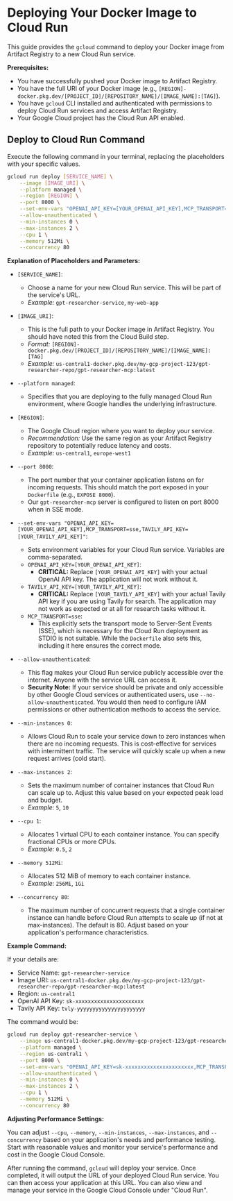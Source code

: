 # Deploying Your Docker Image to Cloud Run

This guide provides the `gcloud` command to deploy your Docker image from Artifact Registry to a new Cloud Run service.

**Prerequisites:**

*   You have successfully pushed your Docker image to Artifact Registry.
*   You have the full URI of your Docker image (e.g., `[REGION]-docker.pkg.dev/[PROJECT_ID]/[REPOSITORY_NAME]/[IMAGE_NAME]:[TAG]`).
*   You have `gcloud` CLI installed and authenticated with permissions to deploy Cloud Run services and access Artifact Registry.
*   Your Google Cloud project has the Cloud Run API enabled.

## Deploy to Cloud Run Command

Execute the following command in your terminal, replacing the placeholders with your specific values.

```bash
gcloud run deploy [SERVICE_NAME] \
    --image [IMAGE_URI] \
    --platform managed \
    --region [REGION] \
    --port 8000 \
    --set-env-vars "OPENAI_API_KEY=[YOUR_OPENAI_API_KEY],MCP_TRANSPORT=sse,TAVILY_API_KEY=[YOUR_TAVILY_API_KEY]" \
    --allow-unauthenticated \
    --min-instances 0 \
    --max-instances 2 \
    --cpu 1 \
    --memory 512Mi \
    --concurrency 80
```

**Explanation of Placeholders and Parameters:**

*   `[SERVICE_NAME]`:
    *   Choose a name for your new Cloud Run service. This will be part of the service's URL.
    *   *Example:* `gpt-researcher-service`, `my-web-app`

*   `[IMAGE_URI]`:
    *   This is the full path to your Docker image in Artifact Registry. You should have noted this from the Cloud Build step.
    *   *Format:* `[REGION]-docker.pkg.dev/[PROJECT_ID]/[REPOSITORY_NAME]/[IMAGE_NAME]:[TAG]`
    *   *Example:* `us-central1-docker.pkg.dev/my-gcp-project-123/gpt-researcher-repo/gpt-researcher-mcp:latest`

*   `--platform managed`:
    *   Specifies that you are deploying to the fully managed Cloud Run environment, where Google handles the underlying infrastructure.

*   `[REGION]`:
    *   The Google Cloud region where you want to deploy your service.
    *   *Recommendation:* Use the same region as your Artifact Registry repository to potentially reduce latency and costs.
    *   *Example:* `us-central1`, `europe-west1`

*   `--port 8000`:
    *   The port number that your container application listens on for incoming requests. This should match the port exposed in your `Dockerfile` (e.g., `EXPOSE 8000`).
    *   Our `gpt-researcher-mcp` server is configured to listen on port 8000 when in SSE mode.

*   `--set-env-vars "OPENAI_API_KEY=[YOUR_OPENAI_API_KEY],MCP_TRANSPORT=sse,TAVILY_API_KEY=[YOUR_TAVILY_API_KEY]"`:
    *   Sets environment variables for your Cloud Run service. Variables are comma-separated.
    *   `OPENAI_API_KEY=[YOUR_OPENAI_API_KEY]`:
        *   **CRITICAL:** Replace `[YOUR_OPENAI_API_KEY]` with your actual OpenAI API key. The application will not work without it.
    *   `TAVILY_API_KEY=[YOUR_TAVILY_API_KEY]`:
        *   **CRITICAL:** Replace `[YOUR_TAVILY_API_KEY]` with your actual Tavily API key if you are using Tavily for search. The application may not work as expected or at all for research tasks without it.
    *   `MCP_TRANSPORT=sse`:
        *   This explicitly sets the transport mode to Server-Sent Events (SSE), which is necessary for the Cloud Run deployment as STDIO is not suitable. While the `Dockerfile` also sets this, including it here ensures the correct mode.

*   `--allow-unauthenticated`:
    *   This flag makes your Cloud Run service publicly accessible over the internet. Anyone with the service URL can access it.
    *   **Security Note:** If your service should be private and only accessible by other Google Cloud services or authenticated users, use `--no-allow-unauthenticated`. You would then need to configure IAM permissions or other authentication methods to access the service.

*   `--min-instances 0`:
    *   Allows Cloud Run to scale your service down to zero instances when there are no incoming requests. This is cost-effective for services with intermittent traffic. The service will quickly scale up when a new request arrives (cold start).

*   `--max-instances 2`:
    *   Sets the maximum number of container instances that Cloud Run can scale up to. Adjust this value based on your expected peak load and budget.
    *   *Example:* `5`, `10`

*   `--cpu 1`:
    *   Allocates 1 virtual CPU to each container instance. You can specify fractional CPUs or more CPUs.
    *   *Example:* `0.5`, `2`

*   `--memory 512Mi`:
    *   Allocates 512 MiB of memory to each container instance.
    *   *Example:* `256Mi`, `1Gi`

*   `--concurrency 80`:
    *   The maximum number of concurrent requests that a single container instance can handle before Cloud Run attempts to scale up (if not at max-instances). The default is 80. Adjust based on your application's performance characteristics.

**Example Command:**

If your details are:
*   Service Name: `gpt-researcher-service`
*   Image URI: `us-central1-docker.pkg.dev/my-gcp-project-123/gpt-researcher-repo/gpt-researcher-mcp:latest`
*   Region: `us-central1`
*   OpenAI API Key: `sk-xxxxxxxxxxxxxxxxxxxxxx`
*   Tavily API Key: `tvly-yyyyyyyyyyyyyyyyyyyyyy`

The command would be:

```bash
gcloud run deploy gpt-researcher-service \
    --image us-central1-docker.pkg.dev/my-gcp-project-123/gpt-researcher-repo/gpt-researcher-mcp:latest \
    --platform managed \
    --region us-central1 \
    --port 8000 \
    --set-env-vars "OPENAI_API_KEY=sk-xxxxxxxxxxxxxxxxxxxxxx,MCP_TRANSPORT=sse,TAVILY_API_KEY=tvly-yyyyyyyyyyyyyyyyyyyyyy" \
    --allow-unauthenticated \
    --min-instances 0 \
    --max-instances 2 \
    --cpu 1 \
    --memory 512Mi \
    --concurrency 80
```

**Adjusting Performance Settings:**

You can adjust `--cpu`, `--memory`, `--min-instances`, `--max-instances`, and `--concurrency` based on your application's needs and performance testing. Start with reasonable values and monitor your service's performance and cost in the Google Cloud Console.

After running the command, `gcloud` will deploy your service. Once completed, it will output the URL of your deployed Cloud Run service. You can then access your application at this URL. You can also view and manage your service in the Google Cloud Console under "Cloud Run".
